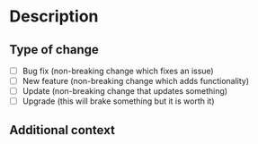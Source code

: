 # Description
<!-- Please include a summary of the changes you made by providing as much details as possible. -->

## Type of change
<!-- Select the type of change -->

- [ ] Bug fix (non-breaking change which fixes an issue)
- [ ] New feature (non-breaking change which adds functionality)
- [ ] Update (non-breaking change that updates something)
- [ ] Upgrade (this will brake something but it is worth it)

<!-- The following sections are not required, only recommended -->

## Additional context
<!-- Add any other information about the fix, feature or update. If this is an upgrade explain what has change. -->
